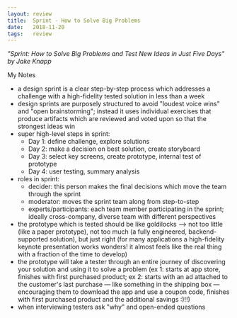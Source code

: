 ```yaml
---
layout: review
title:  Sprint - How to Solve Big Problems
date:   2018-11-20 
tags:   review
---
```


_"Sprint: How to Solve Big Problems and Test New Ideas in Just Five Days" by Jake Knapp_

My Notes

- a design sprint is a clear step-by-step process which addresses a challenge with a high-fidelity tested solution in less than a week
- design sprints are purposely structured to avoid "loudest voice wins" and "open brainstorming"; instead it uses individual exercises that produce artifacts which are reviewed and voted upon so that the strongest ideas win
- super high-level steps in sprint:
    - Day 1: define challenge, explore solutions
    - Day 2: make a decision on best solution, create storyboard
    - Day 3: select key screens, create prototype, internal test of prototype
    - Day 4: user testing, summary analysis
- roles in sprint:
    - decider: this person makes the final decisions which move the team through the sprint
    - moderator: moves the sprint team along from step-to-step
    - experts/participants: each team member participating in the sprint; ideally cross-company, diverse team with different perspectives
- the prototype which is tested should be like goldilocks --> not too little (like a paper prototype), not too much (a fully engineered, backend-supported solution), but just right (for many applications a high-fidelity keynote presentation works wonders! it almost feels like the real thing with a fraction of the time to develop)
- the prototype will take a tester through an entire journey of discovering your solution and using it to solve a problem (ex 1: starts at app store, finishes with first purchased product; ex 2: starts with an ad attached to the customer's last purchase — like something in the shipping box — encouraging them to download the app and use a coupon code, finishes with first purchased product and the additional savings :)!!)
- when interviewing testers ask "why" and open-ended questions
